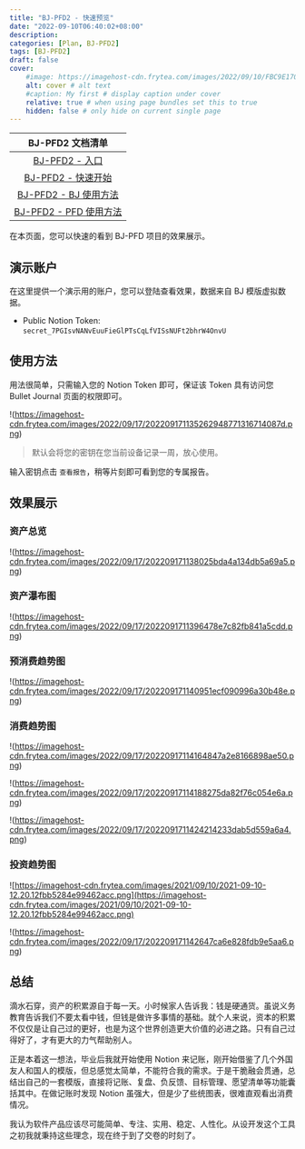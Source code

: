 ```yaml
---
title: "BJ-PFD2 - 快速预览"
date: "2022-09-10T06:40:02+08:00"
description: 
categories: [Plan, BJ-PFD2]
tags: [BJ-PFD2]
draft: false
cover:
    #image: https://imagehost-cdn.frytea.com/images/2022/09/10/FBC9E170-AC72-44AA-8A17-4D21BCCC7AE21dda98e00bd9bc36.jpg # image path/url
    alt: cover # alt text
    #caption: My first # display caption under cover
    relative: true # when using page bundles set this to true
    hidden: false # only hide on current single page
---
```


| BJ-PFD2 文档清单 |
| :--: |
| [BJ-PFD2 - 入口](https://bjpfd2.frytea.com/) |
| [BJ-PFD2 - 快速开始](/technology/bj-pfd2/overview/) |
| [BJ-PFD2 - BJ 使用方法](/technology/bj-pfd2/bj-tutor/) |
| [BJ-PFD2 - PFD 使用方法](/technology/bj-pfd2/pfd-tutor/) |

在本页面，您可以快速的看到 BJ-PFD 项目的效果展示。

## 演示账户

在这里提供一个演示用的账户，您可以登陆查看效果，数据来自 BJ 模版虚拟数据。

- Public Notion Token: `secret_7PGIsvNANvEuuFieGlPTsCqLfVISsNUFt2bhrW4OnvU`

## 使用方法

用法很简单，只需输入您的 Notion Token 即可，保证该 Token 具有访问您 Bullet Journal 页面的权限即可。

!(https://imagehost-cdn.frytea.com/images/2022/09/17/202209171135262948771316714087d.png)

> 默认会将您的密钥在您当前设备记录一周，放心使用。

输入密钥点击 `查看报告`，稍等片刻即可看到您的专属报告。

## 效果展示


### 资产总览

!(https://imagehost-cdn.frytea.com/images/2022/09/17/202209171138025bda4a134db5a69a5.png)

### 资产瀑布图

!(https://imagehost-cdn.frytea.com/images/2022/09/17/2022091711396478e7c82fb841a5cdd.png)

### 预消费趋势图

!(https://imagehost-cdn.frytea.com/images/2022/09/17/202209171140951ecf090996a30b48e.png)

### 消费趋势图

!(https://imagehost-cdn.frytea.com/images/2022/09/17/20220917114164847a2e8166898ae50.png)

!(https://imagehost-cdn.frytea.com/images/2022/09/17/20220917114188275da82f76c054e6a.png)

!(https://imagehost-cdn.frytea.com/images/2022/09/17/2022091711424214233dab5d559a6a4.png)

### 投资趋势图

![https://imagehost-cdn.frytea.com/images/2021/09/10/2021-09-10-12.20.12fbb5284e99462acc.png](https://imagehost-cdn.frytea.com/images/2021/09/10/2021-09-10-12.20.12fbb5284e99462acc.png)

!(https://imagehost-cdn.frytea.com/images/2022/09/17/202209171142647ca6e828fdb9e5aa6.png)

## 总结

滴水石穿，资产的积累源自于每一天。小时候家人告诉我：钱是硬通货。虽说义务教育告诉我们不要太看中钱，但钱是做许多事情的基础。就个人来说，资本的积累不仅仅是让自己过的更好，也是为这个世界创造更大价值的必进之路。只有自己过得好了，才有更大的力气帮助别人。

正是本着这一想法，毕业后我就开始使用 Notion 来记账，刚开始借鉴了几个外国友人和国人的模版，但总感觉太简单，不能符合我的需求。于是干脆融会贯通，总结出自己的一套模版，直接将记账、复盘、负反馈、目标管理、愿望清单等功能囊括其中。在做记账时发现 Notion 虽强大，但是少了些统图表，很难直观看出消费情况。

我认为软件产品应该尽可能简单、专注、实用、稳定、人性化。从设开发这个工具之初我就秉持这些理念，现在终于到了交卷的时刻了。

